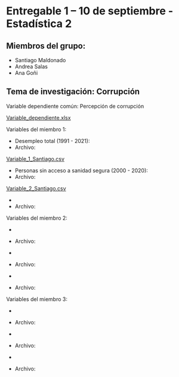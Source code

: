 # Entregable 1 – 10 de septiembre - Estadística 2

## Miembros del grupo:

+ Santiago Maldonado
+ Andrea Salas 
+ Ana Goñi

## Tema de investigación: Corrupción

Variable dependiente común: Percepción de corrupción

[Variable_dependiente.xlsx](https://github.com/santiagomv29/PRACTICAS_ESTA2/files/9538502/Variable_dependiente.xlsx)

Variables del miembro 1:

+ Desempleo total (1991 - 2021):
+ Archivo:

[Variable_1_Santiago.csv](https://github.com/santiagomv29/PRACTICAS_ESTA2/files/9538971/Variable_1_Santiago.csv)

+ Personas sin acceso a sanidad segura (2000 - 2020): 
+ Archivo:

[Variable_2_Santiago.csv](https://github.com/santiagomv29/PRACTICAS_ESTA2/files/9538967/Variable_2_Santiago.csv)

+
+ Archivo: 

Variables del miembro 2: 

+
+ Archivo:

+
+ Archivo:

+
+ Archivo:

Variables del miembro 3: 

+
+ Archivo:

+
+ Archivo:

+
+ Archivo:



